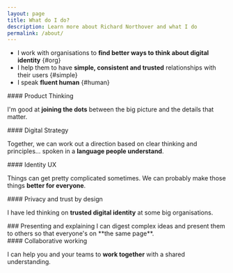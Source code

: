 ```yaml
---
layout: page
title: What do I do?
description: Learn more about Richard Northover and what I do
permalink: /about/
---
```


- I work with organisations to **find better ways to think about digital identity** {#org}
- I help them to have **simple, consistent and trusted** relationships with their users {#simple}
- I speak **fluent human** {#human}

<div class="multi boxes">
<div class="box" markdown="1">
#### Product Thinking

I'm good at **joining the dots** between the big picture and the details that matter.
</div>

<div class="box" markdown="1">
#### Digital Strategy

Together, we can work out a direction based on clear thinking and principles... spoken in a **language people understand**.
</div>

<div class="box" markdown="1">
#### Identity UX

Things can get pretty complicated sometimes. We can probably make those things **better for everyone**.
</div>

<div class="box" markdown="1">
#### Privacy and trust by design

I have led thinking on **trusted digital identity** at some big organisations.
</div>

<div class="box" markdown="1">
### Presenting and explaining
I can digest complex ideas and present them to others so that everyone's on **the same page**.
</div>

<div class="box" markdown="1">
#### Collaborative working

I can help you and your teams to **work together** with a shared understanding.
</div>
</div>